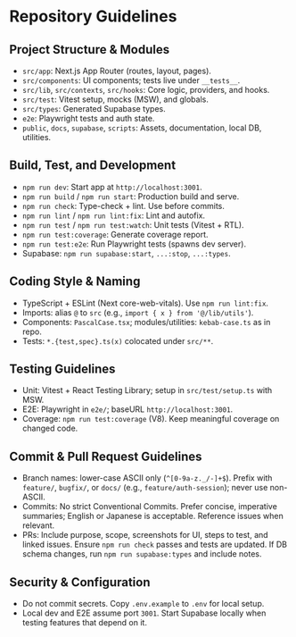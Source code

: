 # Repository Guidelines

## Project Structure & Modules
- `src/app`: Next.js App Router (routes, layout, pages).
- `src/components`: UI components; tests live under `__tests__`.
- `src/lib`, `src/contexts`, `src/hooks`: Core logic, providers, and hooks.
- `src/test`: Vitest setup, mocks (MSW), and globals.
- `src/types`: Generated Supabase types.
- `e2e`: Playwright tests and auth state.
- `public`, `docs`, `supabase`, `scripts`: Assets, documentation, local DB, utilities.

## Build, Test, and Development
- `npm run dev`: Start app at `http://localhost:3001`.
- `npm run build` / `npm run start`: Production build and serve.
- `npm run check`: Type-check + lint. Use before commits.
- `npm run lint` / `npm run lint:fix`: Lint and autofix.
- `npm run test` / `npm run test:watch`: Unit tests (Vitest + RTL).
- `npm run test:coverage`: Generate coverage report.
- `npm run test:e2e`: Run Playwright tests (spawns dev server).
- Supabase: `npm run supabase:start`, `...:stop`, `...:types`.

## Coding Style & Naming
- TypeScript + ESLint (Next core-web-vitals). Use `npm run lint:fix`.
- Imports: alias `@` to `src` (e.g., `import { x } from '@/lib/utils'`).
- Components: `PascalCase.tsx`; modules/utilities: `kebab-case.ts` as in repo.
- Tests: `*.{test,spec}.ts(x)` colocated under `src/**`.

## Testing Guidelines
- Unit: Vitest + React Testing Library; setup in `src/test/setup.ts` with MSW.
- E2E: Playwright in `e2e/`; baseURL `http://localhost:3001`.
- Coverage: `npm run test:coverage` (V8). Keep meaningful coverage on changed code.

## Commit & Pull Request Guidelines
- Branch names: lower-case ASCII only (`^[0-9a-z._/-]+$`). Prefix with `feature/`, `bugfix/`, or `docs/` (e.g., `feature/auth-session`); never use non-ASCII.
- Commits: No strict Conventional Commits. Prefer concise, imperative summaries; English or Japanese is acceptable. Reference issues when relevant.
- PRs: Include purpose, scope, screenshots for UI, steps to test, and linked issues. Ensure `npm run check` passes and tests are updated. If DB schema changes, run `npm run supabase:types` and include notes.

## Security & Configuration
- Do not commit secrets. Copy `.env.example` to `.env` for local setup.
- Local dev and E2E assume port `3001`. Start Supabase locally when testing features that depend on it.
